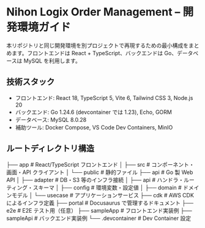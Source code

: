 # Nihon Logix Order Management – 開発環境ガイド

本リポジトリと同じ開発環境を別プロジェクトで再現するための最小構成をまとめます。フロントエンドは React + TypeScript、バックエンドは Go、データベースは MySQL を利用します。

## 技術スタック
- フロントエンド: React 18, TypeScript 5, Vite 6, Tailwind CSS 3, Node.js 20
- バックエンド: Go 1.24.6 (devcontainer では 1.23), Echo, GORM
- データベース: MySQL 8.0.28
- 補助ツール: Docker Compose, VS Code Dev Containers, MinIO

## ルートディレクトリ構造
├── app            # React/TypeScript フロントエンド
│   ├── src        # コンポーネント・画面・API クライアント
│   └── public     # 静的ファイル
├── api            # Go 製 Web API
│   ├── adapter    # DB・S3 等のインフラ接続
│   ├── api        # ハンドラ・ルーティング・スキーマ
│   ├── config     # 環境変数・設定値
│   ├── domain     # ドメインモデル
│   └── usecase    # アプリケーションサービス
├── cdk            # AWS CDK によるインフラ定義
├── portal         # Docusaurus で管理するドキュメント
├── e2e            # E2E テスト用（任意）
├── sampleApp      # フロントエンド実装例
├── sampleApi      # バックエンド実装例
└── .devcontainer  # Dev Container 設定
